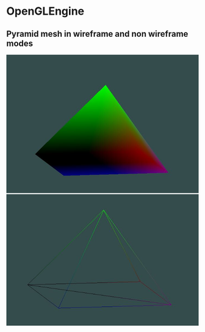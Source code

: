# OpenGLEngine

<h2>Pyramid mesh in wireframe and non wireframe modes</h2>
<img src="https://raw.githubusercontent.com/alexcogojocaru/OpenGLEngine/master/OpenGLEngine/res/img/pyramid_mesh_full.JPG" alt="full">
<br>
<img src="https://raw.githubusercontent.com/alexcogojocaru/OpenGLEngine/master/OpenGLEngine/res/img/pyramid_mesh_wireframe.JPG" alt="full">